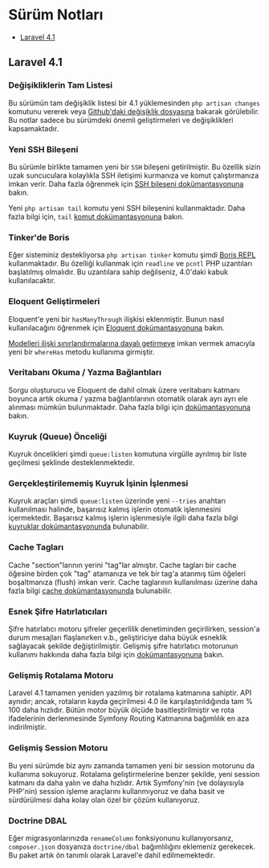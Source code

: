 # Sürüm Notları

- [Laravel 4.1](#laravel-4.1)

<a name="laravel-4.1"></a>
## Laravel 4.1

### Değişikliklerin Tam Listesi

Bu sürümün tam değişiklik listesi bir 4.1 yüklemesinden `php artisan changes` komutunu vererek veya [Github'daki değişiklik dosyasına](https://github.com/laravel/framework/blob/4.1/src/Illuminate/Foundation/changes.json) bakarak görülebilir. Bu notlar sadece bu sürümdeki önemli geliştirmeleri ve değişiklikleri kapsamaktadır.

### Yeni SSH Bileşeni

Bu sürümle birlikte tamamen yeni bir `SSH` bileşeni getirilmiştir. Bu özellik sizin uzak suncuculara kolaylıkla SSH iletişimi kurmanıza ve komut çalıştırmanıza imkan verir. Daha fazla öğrenmek için [SSH bileşeni dokümantasyonuna](/docs/ssh) bakın.

Yeni `php artisan tail` komutu yeni SSH bileşenini kullanmaktadır. Daha fazla bilgi için, `tail` [komut dokümantasyonuna](/docs/ssh#tailing-remote-logs) bakın.

### Tinker'de Boris

Eğer sisteminiz destekliyorsa `php artisan tinker` komutu şimdi [Boris REPL](https://github.com/d11wtq/boris) kullanmaktadır. Bu özelliği kullanmak için `readline` ve `pcntl` PHP uzantıları başlatılmış olmalıdır. Bu uzantılara sahip değilseniz, 4.0'daki kabuk kullanılacaktır.

### Eloquent Geliştirmeleri

Eloquent'e yeni bir `hasManyThrough` ilişkisi eklenmiştir. Bunun nasıl kullanılacağını öğrenmek için [Eloquent dokümantasyonuna](/docs/eloquent#has-many-through) bakın.

[Modelleri ilişki sınırlandırmalarına dayalı getirmeye](/docs/eloquent#querying-relations) imkan vermek amacıyla yeni bir `whereHas` metodu kullanıma girmiştir.

### Veritabanı Okuma / Yazma Bağlantıları

Sorgu oluşturucu ve Eloquent de dahil olmak üzere veritabanı katmanı boyunca artık okuma / yazma bağlantılarının otomatik olarak ayrı ayrı ele alınması mümkün bulunmaktadır. Daha fazla bilgi için [dokümantasyonuna](/docs/database#read-write-connections) bakın.

### Kuyruk (Queue) Önceliği

Kuyruk öncelikleri şimdi `queue:listen` komutuna virgülle ayrılmış bir liste geçilmesi şeklinde desteklenmektedir.

### Gerçekleştirilememiş Kuyruk İşinin İşlenmesi

Kuyruk araçları şimdi `queue:listen` üzerinde yeni `--tries` anahtarı kullanılması halinde, başarısız kalmış işlerin otomatik işlenmesini içermektedir. Başarısız kalmış işlerin işlenmesiyle ilgili daha fazla bilgi [kuyruklar dokümantasyonunda](/docs/queues#failed-jobs) bulunabilir.

### Cache Tagları

Cache "section"larının yerini "tag"lar almıştır. Cache tagları bir cache öğesine birden çok "tag" atamanıza ve tek bir tag'a atanmış tüm öğeleri boşaltmanıza (flush) imkan verir. Cache taglarının kullanılması üzerine daha fazla bilgi [cache dokümantasyonunda](/docs/cache#cache-tags) bulunabilir.

### Esnek Şifre Hatırlatıcıları

Şifre hatırlatıcı motoru şifreler geçerlilik denetiminden geçirilirken, session'a durum mesajları flaşlanırken v.b., geliştiriciye daha büyük esneklik sağlayacak şekilde değiştirilmiştir. Gelişmiş şifre hatırlatıcı motorunun kullanımı hakkında daha fazla bilgi için [dokümantasyonuna](/docs/security#password-reminders-and-reset) bakın.

### Gelişmiş Rotalama Motoru

Laravel 4.1 tamamen yeniden yazılmış bir rotalama katmanına sahiptir. API aynıdır; ancak, rotaların kayda geçirilmesi 4.0 ile karşılaştırıldığında tam % 100 daha hızlıdır. Bütün motor büyük ölçüde basitleştirilmiştir ve rota ifadelerinin derlenmesinde Symfony Routing Katmanına bağımlılık en aza indirilmiştir.

### Gelişmiş Session Motoru

Bu yeni sürümde biz aynı zamanda tamamen yeni bir session motorunu da kullanıma sokuyoruz. Rotalama geliştirmelerine benzer şekilde, yeni session katmanı da daha yalın ve daha hızlıdır. Artık Symfony'nin (ve dolayısıyla PHP'nin) session işleme araçlarını kullanmıyoruz ve daha basit ve sürdürülmesi daha kolay olan özel bir çözüm kullanıyoruz.

### Doctrine DBAL

Eğer migrasyonlarınızda `renameColumn` fonksiyonunu kullanıyorsanız, `composer.json` dosyanıza `doctrine/dbal` bağımlılığını eklemeniz gerekecek. Bu paket artık ön tanımlı olarak Laravel'e dahil edilmemektedir.